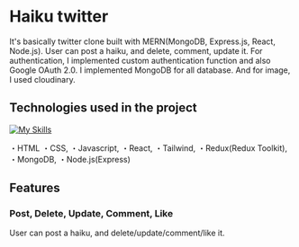 # Haiku twitter

It's basically twitter clone built with MERN(MongoDB, Express.js, React, Node.js). 
User can post a haiku, and delete, comment, update it.
For authentication, I implemented custom authentication function and also Google OAuth 2.0. 
I implemented MongoDB for all database. And for image, I used cloudinary.

## Technologies used in the project
[![My Skills](https://skillicons.dev/icons?i=html,css,tailwind,js,react,nodejs,express,mongodb,redux)](https://skillicons.dev)

・HTML
・CSS, 
・Javascript, 
・React, 
・Tailwind, 
・Redux(Redux Toolkit), 
・MongoDB,
・Node.js(Express)

## Features 
### Post, Delete, Update, Comment, Like

User can post a haiku, and delete/update/comment/like it. 






